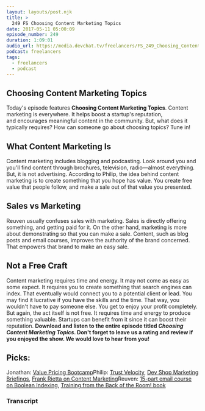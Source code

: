 ```yaml
---
layout: layouts/post.njk
title: >
  249 FS Choosing Content Marketing Topics
date: 2017-05-11 05:00:09
episode_number: 249
duration: 1:09:01
audio_url: https://media.devchat.tv/freelancers/FS_249_Choosing_Content_Marketing_Topics.mp3
podcast: freelancers
tags:
  - freelancers
  - podcast
---
```


## Choosing Content Marketing Topics

Today's episode features **Choosing Content Marketing Topics**. Content marketing is everywhere.&nbsp;It helps boost a startup's reputation, and&nbsp;encourages meaningful content in the community. But, what does it typically requires? How can someone go about choosing topics? Tune in!

## What Content Marketing Is

Content marketing includes blogging and podcasting. Look around you and you'll find content through brochures, television, radio—almost everything. But, it is not advertising. According to Philip, the idea behind content marketing is to create something that you hope has value. You create free value that people follow, and make a sale out of that value you presented.

## Sales vs&nbsp;Marketing

Reuven usually confuses sales with marketing. Sales is directly offering something, and getting paid for it. On the other hand, marketing is more about demonstrating so that you can make a sale. Content, such as blog posts and email courses, improves the authority of the brand concerned. That empowers that brand to make an easy sale.

## Not a Free Craft

Content marketing requires time and energy.&nbsp;It may not come as easy as some expect. It requires you to create something that search engines can index. That&nbsp;eventually would connect you to a potential client or lead. You may find it lucrative if you have the skills and the time. That way, you wouldn't have to pay someone else. You get to enjoy your profit completely. But again, the act itself is not free. It requires time and energy to produce something valuable. Startups can benefit from it since it can boost their reputation. **Download and listen to the entire episode titled _Choosing Content Marketing Topics_. Don't forget to leave us a rating and review if you enjoyed the show. We would love to hear from you!**

## Picks:

Jonathan: [Value Pricing Bootcamp](https://valuepricingbootcamp.com)Philip: [Trust Velocity](https://trustvelocity.com), [Dev Shop Marketing Briefings](https://philipmorganconsulting.com/dev-shop-marketing-briefings/), [Frank Rietta on Content Marketing](https://philipmorganconsulting.com/dsmb-frank-rietta-on-content-marketing/)Reuven: [15-part email course on Boolean Indexing](https://blog.lerner.co.il/boolean-indexing-numpy-pandas-free-e-mail-course-aspiring-data-scientists/), [Training from the Back of the Room! book](https://bowperson.com/training-from-the-back-of-the-room/)

### Transcript
